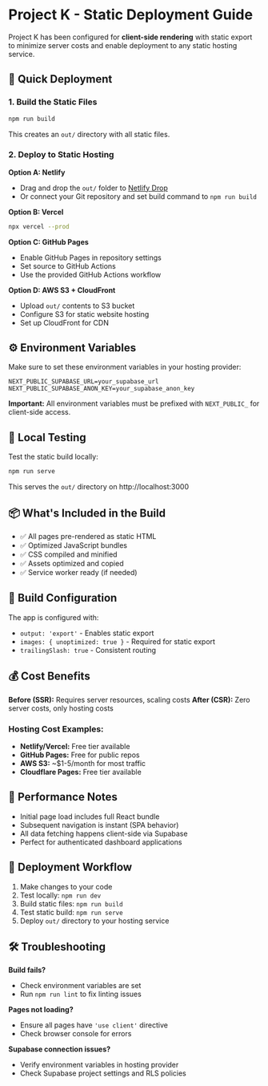 # Project K - Static Deployment Guide

Project K has been configured for **client-side rendering** with static export to minimize server costs and enable deployment to any static hosting service.

## 🚀 Quick Deployment

### 1. Build the Static Files
```bash
npm run build
```

This creates an `out/` directory with all static files.

### 2. Deploy to Static Hosting

**Option A: Netlify**
- Drag and drop the `out/` folder to [Netlify Drop](https://app.netlify.com/drop)
- Or connect your Git repository and set build command to `npm run build`

**Option B: Vercel**
```bash
npx vercel --prod
```

**Option C: GitHub Pages**
- Enable GitHub Pages in repository settings
- Set source to GitHub Actions
- Use the provided GitHub Actions workflow

**Option D: AWS S3 + CloudFront**
- Upload `out/` contents to S3 bucket
- Configure S3 for static website hosting
- Set up CloudFront for CDN

## ⚙️ Environment Variables

Make sure to set these environment variables in your hosting provider:

```
NEXT_PUBLIC_SUPABASE_URL=your_supabase_url
NEXT_PUBLIC_SUPABASE_ANON_KEY=your_supabase_anon_key
```

**Important:** All environment variables must be prefixed with `NEXT_PUBLIC_` for client-side access.

## 🧪 Local Testing

Test the static build locally:
```bash
npm run serve
```

This serves the `out/` directory on http://localhost:3000

## 📦 What's Included in the Build

- ✅ All pages pre-rendered as static HTML
- ✅ Optimized JavaScript bundles
- ✅ CSS compiled and minified  
- ✅ Assets optimized and copied
- ✅ Service worker ready (if needed)

## 🔧 Build Configuration

The app is configured with:
- `output: 'export'` - Enables static export
- `images: { unoptimized: true }` - Required for static export
- `trailingSlash: true` - Consistent routing

## 💰 Cost Benefits

**Before (SSR):** Requires server resources, scaling costs
**After (CSR):** Zero server costs, only hosting costs

### Hosting Cost Examples:
- **Netlify/Vercel:** Free tier available
- **GitHub Pages:** Free for public repos
- **AWS S3:** ~$1-5/month for most traffic
- **Cloudflare Pages:** Free tier available

## 🌟 Performance Notes

- Initial page load includes full React bundle
- Subsequent navigation is instant (SPA behavior)
- All data fetching happens client-side via Supabase
- Perfect for authenticated dashboard applications

## 🔄 Deployment Workflow

1. Make changes to your code
2. Test locally: `npm run dev`
3. Build static files: `npm run build`
4. Test static build: `npm run serve`
5. Deploy `out/` directory to your hosting service

## 🛠️ Troubleshooting

**Build fails?**
- Check environment variables are set
- Run `npm run lint` to fix linting issues

**Pages not loading?**
- Ensure all pages have `'use client'` directive
- Check browser console for errors

**Supabase connection issues?**
- Verify environment variables in hosting provider
- Check Supabase project settings and RLS policies